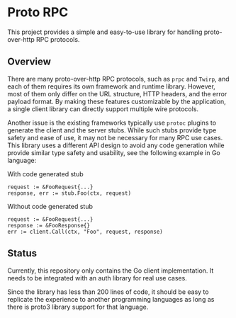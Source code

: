 # Proto RPC

This project provides a simple and easy-to-use library for handling
proto-over-http RPC protocols.

## Overview

There are many proto-over-http RPC protocols, such as `prpc` and
`Twirp`, and each of them requires its own framework and runtime
library. However, most of them only differ on the URL structure, HTTP
headers, and the error payload format. By making these features
customizable by the application, a single client library can directly
support multiple wire protocols.

Another issue is the existing frameworks typically use `protoc`
plugins to generate the client and the server stubs. While such stubs
provide type safety and ease of use, it may not be necessary for many
RPC use cases. This library uses a different API design to avoid any
code generation while provide similar type safety and usability, see
the following example in Go language:

With code generated stub
```
request := &FooRequest{...}
response, err := stub.Foo(ctx, request)
```

Without code generated stub
```
request := &FooRequest{...}
response := &FooResponse{}
err := client.Call(ctx, "Foo", request, response)
```

## Status

Currently, this repository only contains the Go client implementation.
It needs to be integrated with an auth library for real use cases.

Since the library has less than 200 lines of code, it should be easy
to replicate the experience to another programming languages as long
as there is proto3 library support for that language.
